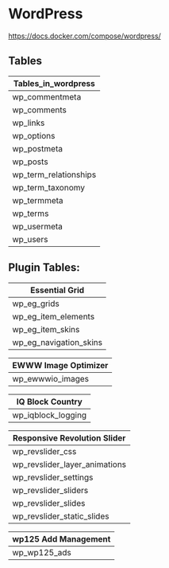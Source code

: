 # WordPress



https://docs.docker.com/compose/wordpress/

## Tables

| Tables_in_wordpress   |
|-----------------------|
| wp_commentmeta        |
| wp_comments           |
| wp_links              |
| wp_options            |
| wp_postmeta           |
| wp_posts              |
| wp_term_relationships |
| wp_term_taxonomy      |
| wp_termmeta           |
| wp_terms              |
| wp_usermeta           |
| wp_users              |

## Plugin Tables: 

| Essential Grid                |
|-------------------------------|
| wp_eg_grids                   |
| wp_eg_item_elements           |
| wp_eg_item_skins              |
| wp_eg_navigation_skins        |

| EWWW Image Optimizer                | 
|-------------------------------------|
| wp_ewwwio_images                    |

| IQ Block Country                    | 
|-------------------------------------|
| wp_iqblock_logging                  |

| Responsive Revolution Slider                |
|---------------------------------------------|
| wp_revslider_css                            |
| wp_revslider_layer_animations               |
| wp_revslider_settings                       |
| wp_revslider_sliders                        |
| wp_revslider_slides                         |
| wp_revslider_static_slides                  |

| wp125 Add Management                        |
|---------------------------------------------|
| wp_wp125_ads                                |



